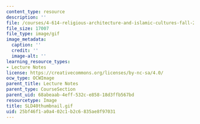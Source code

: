 ```yaml
---
content_type: resource
description: ''
file: /courses/4-614-religious-architecture-and-islamic-cultures-fall-2002/25bf46f1a0a402c1b2c6835ae8f97031_SLD40thumbnail.gif
file_size: 17007
file_type: image/gif
image_metadata:
  caption: ''
  credit: ''
  image-alt: ''
learning_resource_types:
- Lecture Notes
license: https://creativecommons.org/licenses/by-nc-sa/4.0/
ocw_type: OCWImage
parent_title: Lecture Notes
parent_type: CourseSection
parent_uid: 68abeaab-4eff-532c-e858-18d3ffb567bd
resourcetype: Image
title: SLD40thumbnail.gif
uid: 25bf46f1-a0a4-02c1-b2c6-835ae8f97031
---
```

